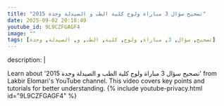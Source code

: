 ```yaml
---
title: "تصحيح سؤال 3 مباراة ولوج كلية الطب و الصيدلة وجدة 2015"
date: 2025-09-02 20:18:49 
youtube_id: 9L9CZFGAGF4
image: ""
tags: [تصحيح, سؤال, 3, مباراة, ولوج, كلية, الطب, و, الصيدلة, وجدة]
---
```

description: |
  
  Learn about 'تصحيح سؤال 3 مباراة ولوج كلية الطب و الصيدلة وجدة 2015' from Lakbir Elomari's YouTube channel. This video covers key points and tutorials for better understanding.
{% include youtube-privacy.html id="9L9CZFGAGF4" %}
